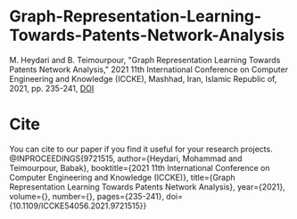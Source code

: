 # Graph-Representation-Learning-Towards-Patents-Network-Analysis
M. Heydari and B. Teimourpour, "Graph Representation Learning Towards Patents Network Analysis," 2021 11th International Conference on Computer Engineering and Knowledge (ICCKE), Mashhad, Iran, Islamic Republic of, 2021, pp. 235-241, 
[DOI](10.1109/ICCKE54056.2021.9721515)
# Cite
You can cite to our paper if you find it useful for your research projects.
@INPROCEEDINGS{9721515,
  author={Heydari, Mohammad and Teimourpour, Babak},
  booktitle={2021 11th International Conference on Computer Engineering and Knowledge (ICCKE)}, 
  title={Graph Representation Learning Towards Patents Network Analysis}, 
  year={2021},
  volume={},
  number={},
  pages={235-241},
  doi={10.1109/ICCKE54056.2021.9721515}}

